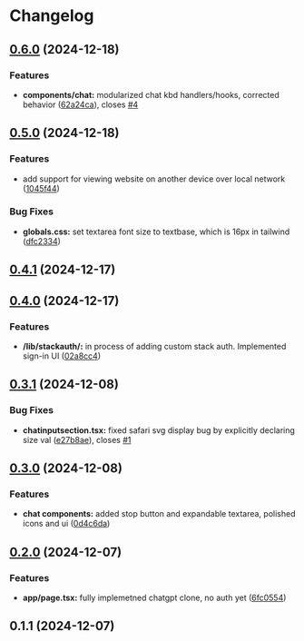 # Changelog

## [0.6.0](https://github.com/KemingHe/buckeye-gpt/compare/v0.5.0...v0.6.0) (2024-12-18)

### Features

* **components/chat:** modularized chat kbd handlers/hooks, corrected behavior ([62a24ca](https://github.com/KemingHe/buckeye-gpt/commit/62a24cae2fe9616c6e711d504a2159f56ccf8dde)), closes [#4](https://github.com/KemingHe/buckeye-gpt/issues/4)

## [0.5.0](https://github.com/KemingHe/buckeye-gpt/compare/v0.4.1...v0.5.0) (2024-12-18)

### Features

* add support for viewing website on another device over local network ([1045f44](https://github.com/KemingHe/buckeye-gpt/commit/1045f44460540b0ab6d394d946377a2c5a24f308))

### Bug Fixes

* **globals.css:** set textarea font size to textbase, which is 16px in tailwind ([dfc2334](https://github.com/KemingHe/buckeye-gpt/commit/dfc23348555cccfe6437fcf155ccfc007eb85215))

## [0.4.1](https://github.com/KemingHe/buckeye-gpt/compare/v0.4.0...v0.4.1) (2024-12-17)

## [0.4.0](https://github.com/KemingHe/buckeye-gpt/compare/v0.3.1...v0.4.0) (2024-12-17)

### Features

* **/lib/stackauth/:** in process of adding custom stack auth. Implemented sign-in UI ([02a8cc4](https://github.com/KemingHe/buckeye-gpt/commit/02a8cc45ef89a153f522139eaafb1aed149027c5))

## [0.3.1](https://github.com/KemingHe/buckeye-gpt/compare/v0.3.0...v0.3.1) (2024-12-08)

### Bug Fixes

* **chatinputsection.tsx:** fixed safari svg display bug by explicitly declaring size val ([e27b8ae](https://github.com/KemingHe/buckeye-gpt/commit/e27b8ae028746053541b27ad6f05a90701ef093e)), closes [#1](https://github.com/KemingHe/buckeye-gpt/issues/1)

## [0.3.0](https://github.com/KemingHe/buckeye-gpt/compare/v0.2.0...v0.3.0) (2024-12-08)

### Features

* **chat components:** added stop button and expandable textarea, polished icons and ui ([0d4c6da](https://github.com/KemingHe/buckeye-gpt/commit/0d4c6da96ff89ae756125af86226f79431e0cef2))

## [0.2.0](https://github.com/KemingHe/buckeye-gpt/compare/v0.1.1...v0.2.0) (2024-12-07)

### Features

* **app/page.tsx:** fully implemetned chatgpt clone, no auth yet ([6fc0554](https://github.com/KemingHe/buckeye-gpt/commit/6fc055422002014e4f96785683770c660aa2b0bc))

## 0.1.1 (2024-12-07)
